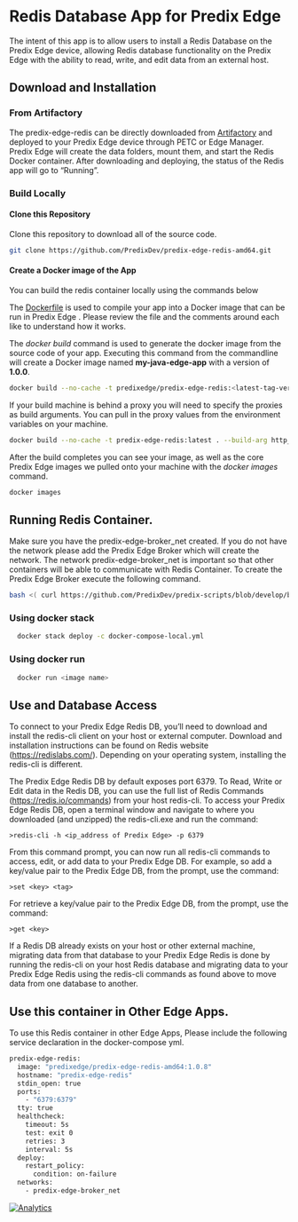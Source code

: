 # Redis Database App for Predix Edge
The intent of this app is to allow users to install a Redis Database on the Predix Edge device, allowing Redis database functionality on the Predix Edge with the ability to read, write, and edit data from an external host.

## Download and Installation

### From Artifactory
The predix-edge-redis can be directly downloaded from [Artifactory](https://artifactory.predix.io/artifactory/PREDIX-EXT/predix-edge/com/ge/predix/edge/app/samples/predix-edge-redis-amd64/1.0.6/predix-edge-redis-amd64-1.0.6.tar.gz) and deployed to your Predix Edge device through PETC or Edge Manager.  Predix Edge will create the data folders, mount them, and start the Redis Docker container.  After downloading and deploying, the status of the Redis app will go to “Running”.


### Build Locally
#### Clone this Repository

Clone this repository to download all of the source code.
```bash
git clone https://github.com/PredixDev/predix-edge-redis-amd64.git
```

#### Create a Docker image of the App
You can build the redis container locally using the commands below

The [Dockerfile](https://docs.docker.com/engine/reference/builder/) is used to compile your app into a Docker image that can be run in Predix Edge .  Please review the file and the comments around each like to understand how it works.


The *docker build* command is used to generate the docker image from the source code of your app.  Executing this command from the commandline will create a Docker image named **my-java-edge-app** with a version of **1.0.0**.

```bash
docker build --no-cache -t predixedge/predix-edge-redis:<latest-tag-version-here> .
```

If your build machine is behind a proxy you will need to specify the proxies as build arguments.  You can pull in the proxy values from the environment variables on your machine.

```bash
docker build --no-cache -t predix-edge-redis:latest . --build-arg http_proxy=$http_proxy --build-arg https_proxy=$https_proxy -t predixedge/predix-edge-redis:<latest-tag-version-here> .
```

After the build completes you can see your image, as well as the core Predix Edge images we pulled onto your machine with the *docker images* command.

```bash
docker images
```

## Running Redis Container.
Make sure you have the predix-edge-broker_net created. If you do not have the network please add the Predix Edge Broker which will create the network.
The network predix-edge-broker_net is important so that other containers will be able to communicate with Redis Container.
To create the Predix Edge Broker execute the following command.

```bash
bash <( curl https://github.com/PredixDev/predix-scripts/blob/develop/bash/docker/downloadAndStartPredixEdgeBroker.sh )
```
### Using docker stack
```bash
  docker stack deploy -c docker-compose-local.yml
```

### Using docker run
```bash
  docker run <image name>
```

## Use and Database Access
To connect to your Predix Edge Redis DB, you’ll need to download and install the redis-cli client on your host or external computer.  Download and installation instructions can be found on Redis website (https://redislabs.com/).  Depending on your operating system, installing the redis-cli is different.

The Predix Edge Redis DB by default exposes port 6379.  To Read, Write or Edit data in the Redis DB, you can use the full list of Redis Commands (https://redis.io/commands) from your host redis-cli.  To access your Predix Edge Redis DB, open a terminal window and navigate to where you downloaded (and unzipped) the redis-cli.exe and run the command:

	>redis-cli -h <ip_address of Predix Edge> -p 6379

From this command prompt, you can now run all redis-cli commands to access, edit, or add data to your Predix Edge DB.  For example, so add a key/value pair to the Predix Edge DB, from the prompt, use the command:

	>set <key> <tag>

For retrieve a key/value pair to the Predix Edge DB, from the prompt, use the command:

	>get <key>

If a Redis DB already exists on your host or other external machine, migrating data from that database to your Predix Edge Redis is done by running the redis-cli on your host Redis database and migrating data to your Predix Edge Redis using the redis-cli commands as found above to move data from one database to another.    

## Use this container in Other Edge Apps.
To use this Redis container in other Edge Apps, Please include the following service declaration in the docker-compose yml.

```bash
predix-edge-redis:
  image: "predixedge/predix-edge-redis-amd64:1.0.8"
  hostname: "predix-edge-redis"
  stdin_open: true
  ports:
    - "6379:6379"
  tty: true
  healthcheck:
    timeout: 5s
    test: exit 0
    retries: 3
    interval: 5s
  deploy:
    restart_policy:
      condition: on-failure
  networks:
    - predix-edge-broker_net
```

[![Analytics](https://predix-beacon.appspot.com/UA-82773213-1/predix-edge-redis/readme?pixel)](https://github.com/PredixDev)
